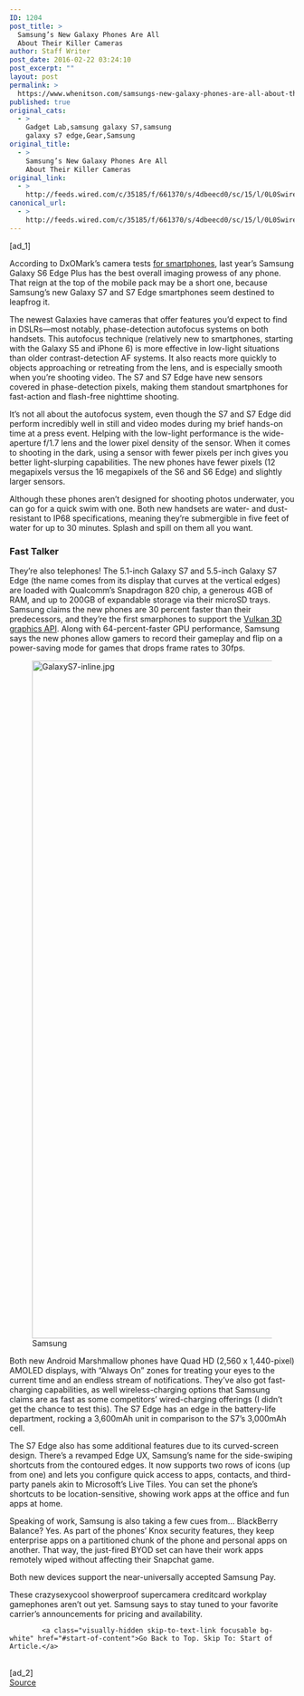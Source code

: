 ```yaml
---
ID: 1204
post_title: >
  Samsung’s New Galaxy Phones Are All
  About Their Killer Cameras
author: Staff Writer
post_date: 2016-02-22 03:24:10
post_excerpt: ""
layout: post
permalink: >
  https://www.whenitson.com/samsungs-new-galaxy-phones-are-all-about-their-killer-cameras/
published: true
original_cats:
  - >
    Gadget Lab,samsung galaxy S7,samsung
    galaxy s7 edge,Gear,Samsung
original_title:
  - >
    Samsung’s New Galaxy Phones Are All
    About Their Killer Cameras
original_link:
  - >
    http://feeds.wired.com/c/35185/f/661370/s/4dbeecd0/sc/15/l/0L0Swired0N0C20A160C0A20Csamsung0Egalaxy0Es70Es70Eedge0C/story01.htm
canonical_url:
  - >
    http://feeds.wired.com/c/35185/f/661370/s/4dbeecd0/sc/15/l/0L0Swired0N0C20A160C0A20Csamsung0Egalaxy0Es70Es70Eedge0C/story01.htm
---
```

 [ad_1]
<br><div id=""><p>According to DxOMark’s camera tests <a href="http://www.dxomark.com/Mobiles">for smartphones</a>, last year’s Samsung Galaxy S6 Edge Plus has the best overall imaging prowess of any phone. That reign at the top of the mobile pack may be a short one, because Samsung’s new Galaxy S7 and S7 Edge smartphones seem destined to leapfrog it.</p>
<p>The newest Galaxies have cameras that offer features you’d expect to find in DSLRs—most notably, phase-detection autofocus systems on both handsets. This autofocus technique (relatively new to smartphones, starting with the Galaxy S5 and iPhone 6) is more effective in low-light situations than older contrast-detection AF systems. It also reacts more quickly to objects approaching or retreating from the lens, and is especially smooth when you’re shooting video. The S7 and S7 Edge have new sensors covered in phase-detection pixels, making them standout smartphones for fast-action and flash-free nighttime shooting.</p>
<p>It’s not all about the autofocus system, even though the S7 and S7 Edge did perform incredibly well in still and video modes during my brief hands-on time at a press event. Helping with the low-light performance is the wide-aperture f/1.7 lens and the lower pixel density of the sensor. When it comes to shooting in the dark, using a sensor with fewer pixels per inch gives you better light-slurping capabilities. The new phones have fewer pixels (12 megapixels versus the 16 megapixels of the S6 and S6 Edge) and slightly larger sensors.</p>
<p>Although these phones aren’t designed for shooting photos underwater, you can go for a quick swim with one. Both new handsets are water- and dust-resistant to IP68 specifications, meaning they’re submergible in five feet of water for up to 30 minutes. Splash and spill on them all you want.</p>
<h3>Fast Talker</h3>
<p>They’re also telephones! The 5.1-inch Galaxy S7 and 5.5-inch Galaxy S7 Edge (the name comes from its display that curves at the vertical edges) are loaded with Qualcomm’s Snapdragon 820 chip, a generous 4GB of RAM, and up to 200GB of expandable storage via their microSD trays. Samsung claims the new phones are 30 percent faster than their predecessors, and they’re the first smarphones to support the <a href="https://en.wikipedia.org/wiki/Vulkan_(API)">Vulkan 3D graphics API</a>. Along with 64-percent-faster GPU performance, Samsung says the new phones allow gamers to record their gameplay and flip on a power-saving mode for games that drops frame rates to 30fps. </p>
<p><figure attachment_1977624="" class="carve wp-caption portrait alignnone  relative" data-js="fader"><a href="http://www.wired.com/wp-content/uploads/2016/02/GalaxyS7-inline.jpg"><img src="http://www.whenitson.com/wp-content/uploads/2016/02/Samsungs-New-Galaxy-Phones-Are-All-About-Their-Killer-Cameras.jpg" alt="GalaxyS7-inline.jpg" width="582" height="1197" class="size-default-top-art wp-image-1977624"/></a><figcaption class="wp-caption-text link-underline"><span class="credit link-underline-sm"><span aria-hidden="true" class="ui ui ui-photo inline-block ui-credit relative opacity-5 marg-r-micro"/> Samsung</span></figcaption></figure>Both new Android Marshmallow phones have Quad HD (2,560 x 1,440-pixel) AMOLED displays, with “Always On” zones for treating your eyes to the current time and an endless stream of notifications. They’ve also got fast-charging capabilities, as well wireless-charging options that Samsung claims are as fast as some competitors’ wired-charging offerings (I didn’t get the chance to test this). The S7 Edge has an edge in the battery-life department, rocking a 3,600mAh unit in comparison to the S7’s 3,000mAh cell.</p>
<p>The S7 Edge also has some additional features due to its curved-screen design. There’s a revamped Edge UX, Samsung’s name for the side-swiping shortcuts from the contoured edges. It now supports two rows of icons (up from one) and lets you configure quick access to apps, contacts, and third-party panels akin to Microsoft’s Live Tiles. You can set the phone’s shortcuts to be location-sensitive, showing work apps at the office and fun apps at home.</p>
<p>Speaking of work, Samsung is also taking a few cues from… BlackBerry Balance? Yes. As part of the phones’ Knox security features, they keep enterprise apps on a partitioned chunk of the phone and personal apps on another. That way, the just-fired BYOD set can have their work apps remotely wiped without affecting their Snapchat game.</p>
<p>Both new devices support the near-universally accepted Samsung Pay.</p>
<p>These crazysexycool showerproof supercamera creditcard workplay gamephones aren’t out yet. Samsung says to stay tuned to your favorite carrier’s announcements for pricing and availability.</p>

			<a class="visually-hidden skip-to-text-link focusable bg-white" href="#start-of-content">Go Back to Top. Skip To: Start of Article.</a>

			
</div>
<br>[ad_2]
<br><a href="http://feeds.wired.com/c/35185/f/661370/s/4dbeecd0/sc/15/l/0L0Swired0N0C20A160C0A20Csamsung0Egalaxy0Es70Es70Eedge0C/story01.htm">Source </a>